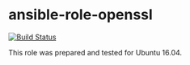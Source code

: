 # ansible-role-openssl

[![Build Status](https://travis-ci.com/iroquoisorg/ansible-role-openssl.svg?branch=master)](https://travis-ci.com/iroquoisorg/ansible-role-openssl)

This role was prepared and tested for Ubuntu 16.04.
